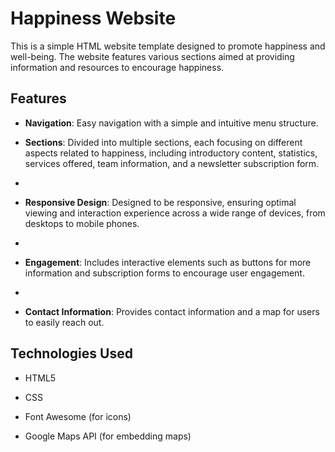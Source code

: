 # Happiness Website

This is a simple HTML website template designed to promote happiness and well-being. The website features various sections aimed at providing information and resources to encourage happiness.

## Features

- **Navigation**: Easy navigation with a simple and intuitive menu structure.
  
- **Sections**: Divided into multiple sections, each focusing on different aspects related to happiness, including introductory content, statistics, services offered, team information, and a newsletter subscription form.
- 
- **Responsive Design**: Designed to be responsive, ensuring optimal viewing and interaction experience across a wide range of devices, from desktops to mobile phones.
- 
- **Engagement**: Includes interactive elements such as buttons for more information and subscription forms to encourage user engagement.
- 
- **Contact Information**: Provides contact information and a map for users to easily reach out.

## Technologies Used

- HTML5
  
- CSS
  
- Font Awesome (for icons)
  
- Google Maps API (for embedding maps)
